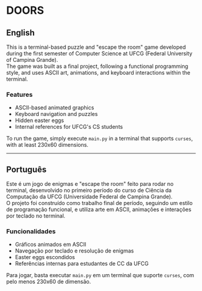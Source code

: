 # DOORS

## English

This is a terminal-based puzzle and "escape the room" game developed during the first semester of Computer Science at UFCG (Federal University of Campina Grande).  
The game was built as a final project, following a functional programming style, and uses ASCII art, animations, and keyboard interactions within the terminal.

### Features
- ASCII-based animated graphics  
- Keyboard navigation and puzzles  
- Hidden easter eggs  
- Internal references for UFCG's CS students  

To run the game, simply execute `main.py` in a terminal that supports `curses`, with at least 230x60 dimensions.

---

## Português

Este é um jogo de enigmas e "escape the room" feito para rodar no terminal, desenvolvido no primeiro período do curso de Ciência da Computação da UFCG (Universidade Federal de Campina Grande).  
O projeto foi construído como trabalho final de período, seguindo um estilo de programação funcional, e utiliza arte em ASCII, animações e interações por teclado no terminal.

### Funcionalidades
- Gráficos animados em ASCII  
- Navegação por teclado e resolução de enigmas  
- Easter eggs escondidos  
- Referências internas para estudantes de CC da UFCG  

Para jogar, basta executar `main.py` em um terminal que suporte `curses`, com pelo menos 230x60 de dimensão.
